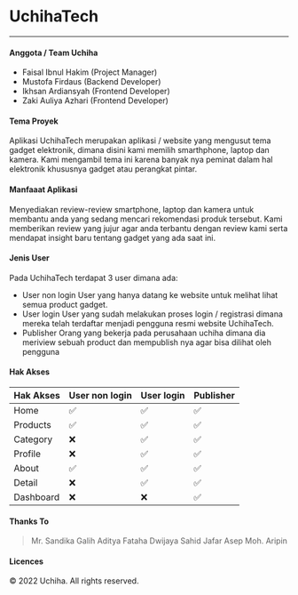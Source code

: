 # **UchihaTech**
-----
#### Anggota / Team Uchiha
- Faisal Ibnul Hakim (Project Manager)
- Mustofa Firdaus (Backend Developer)
- Ikhsan Ardiansyah (Frontend Developer)
- Zaki Auliya Azhari (Frontend Developer)
#### Tema Proyek
Aplikasi UchihaTech merupakan aplikasi / website yang mengusut tema gadget elektronik, dimana disini kami memilih smarthphone, laptop dan kamera. Kami mengambil tema ini karena banyak nya peminat dalam hal elektronik khususnya gadget atau perangkat pintar.
#### Manfaaat Aplikasi
Menyediakan review-review smartphone, laptop dan kamera untuk membantu anda yang sedang mencari rekomendasi produk tersebut. Kami memberikan review yang jujur agar anda terbantu dengan review kami serta mendapat insight baru tentang gadget yang ada saat ini.
#### Jenis User
Pada UchihaTech terdapat 3 user dimana ada:
- User non login
  User yang hanya datang ke website untuk melihat lihat semua product gadget.
- User login
  User yang sudah melakukan proses login / registrasi dimana mereka telah terdaftar menjadi pengguna resmi website UchihaTech.
- Publisher
  Orang yang bekerja pada perusahaan uchiha dimana dia meriview sebuah product dan mempublish nya agar bisa dilihat oleh pengguna

#### Hak Akses
|Hak Akses| User non login | User login | Publisher|
|------| ------ | ------ | ------ |
|Home| ✅ | ✅| ✅|
|Products| ✅| ✅ | ✅|
|Category| ❌| ✅ | ✅|
|Profile|❌| ✅ | ✅|
|About| ✅ | ✅ | ✅|
|Detail| ❌ | ✅ | ✅|
|Dashboard| ❌ |❌| ✅|
#### Thanks To
> Mr. Sandika Galih
> Aditya Fataha Dwijaya
> Sahid Jafar
> Asep Moh. Aripin
#### Licences
© 2022 Uchiha. All rights reserved.